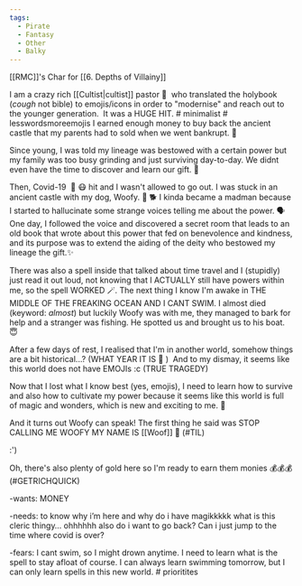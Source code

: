 ```yaml
---
tags:
  - Pirate
  - Fantasy
  - Other
  - Balky
---
```

[[RMC]]'s Char for [[6. Depths of Villainy]]

I am a crazy rich [[Cultist|cultist]] pastor 🤑  who translated the holybook (*cough* not bible) to emojis/icons in order to "modernise" and reach out to the younger generation.  It was a HUGE HIT. # minimalist # lesswordsmoreemojis I earned enough money to buy back the ancient castle that my parents had to sold when we went bankrupt. 🏰

Since young, I was told my lineage was bestowed with a certain power but my family was too busy grinding and just surviving day-to-day. We didnt even have the time to discover and learn our gift. 🌟

Then, Covid-19  🦠 😷 hit and I wasn't allowed to go out. I was stuck in an ancient castle with my dog, Woofy. 🏰 🐕 I kinda became a madman because I started to hallucinate some strange voices telling me about the power. 🗣 One day, I followed the voice and discovered a secret room that leads to an old book that wrote about this power that fed on benevolence and kindness, and its purpose was to extend the aiding of the deity who bestowed my lineage the gift.✨

There was also a spell inside that talked about time travel and I (stupidly) just read it out loud, not knowing that I ACTUALLY still have powers within me, so the spell WORKED 🪄. The next thing I know I'm awake in THE MIDDLE OF THE FREAKING OCEAN AND I CANT SWIM. I almost died (keyword: _almost_) but luckily Woofy was with me, they managed to bark for help and a stranger was fishing. He spotted us and brought us to his boat. 😇

After a few days of rest, I realised that I'm in another world, somehow things are a bit historical...? (WHAT YEAR IT IS 🤔 )  And to my dismay, it seems like this world does not have EMOJIs :c (TRUE TRAGEDY)

Now that I lost what I know best (yes, emojis), I need to learn how to survive and also how to cultivate my power because it seems like this world is full of magic and wonders, which is new and exciting to me. 🤩

And it turns out Woofy can speak! The first thing he said was STOP CALLING ME WOOFY MY NAME IS [[Woof]] 🐶 (#TIL)

:') 

Oh, there's also plenty of gold here so I'm ready to earn them monies 💰💰💰 (#GETRICHQUICK)

-wants: MONEY

-needs: to know why i’m here and why do i have magikkkkk what is this cleric thingy… ohhhhhh also do i want to go back? Can i just jump to the time where covid is over? 

-fears: I cant swim, so I might drown anytime. I need to learn what is the spell to stay afloat of course. I can always learn swimming tomorrow, but I can only learn spells in this new world. # prioritites